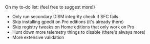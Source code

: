 On my to-do list: (feel free to suggest more!)
- Only run secondary DISM integrity check if SFC fails
- Skip installing gpedit on Pro editions (it's already there)
- Skip registry tweaks on Home editions that only work on Pro
- Hunt down more telemetry things to disable (there's always more)
- More extensive validation
